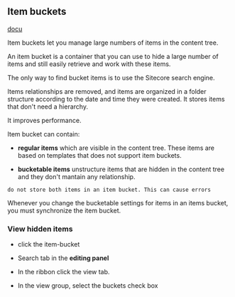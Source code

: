 ## Item buckets

[docu](https://doc.sitecore.com/xp/en/users/101/sitecore-experience-platform/using-item-buckets.html)

Item buckets let you manage large numbers of items in the content tree. 

An item bucket is a container that you can use to hide a large number of items and still easily retrieve and work with these items.

The only way to find bucket items is to use the Sitecore search engine.

Items relationships are removed, and items are organized in a folder structure according to the date and time they were created. It stores items that don't need a hierarchy.

It improves performance.

Item bucket can contain:

- **regular items** which are visible in the content tree. These items are based on templates that does not support item buckets.

- **bucketable items** unstructure items that are hidden in the content tree and they don't mantain any relationship.

`do not store both items in an item bucket. This can cause errors`

Whenever you change the bucketable settings for items in an items bucket, you must synchronize the item bucket.

### View hidden items

- click the item-bucket
- Search tab in the **editing panel**

- In the ribbon click the view tab.
- In the view group, select the buckets check box
